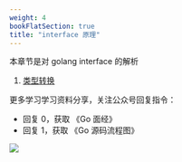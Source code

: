 ```yaml
---
weight: 4
bookFlatSection: true
title: "interface 原理"
---
```


本章节是对 golang interface 的解析

1. [类型转换](./2021-08-01-interface-change)

更多学习学习资料分享，关注公众号回复指令：

* 回复 0，获取 《Go 面经》
* 回复 1，获取 《Go 源码流程图》

![](https://cdn.jsdelivr.net/gh/georgehao/img/me.png)